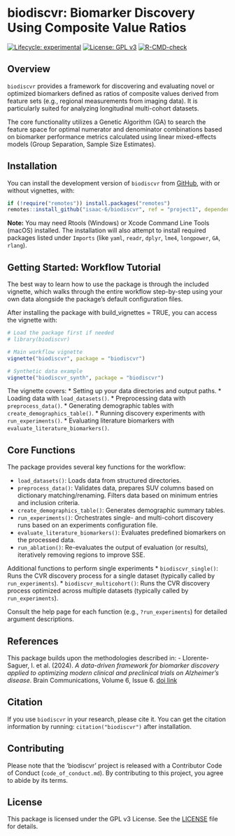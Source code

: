 
# biodiscvr: Biomarker Discovery Using Composite Value Ratios

<!-- badges: start -->

[![Lifecycle:
experimental](https://img.shields.io/badge/lifecycle-experimental-orange.svg)](https://lifecycle.r-lib.org/articles/stages.html#experimental)
[![License: GPL
v3](https://img.shields.io/badge/License-GPLv3-blue.svg)](https://www.gnu.org/licenses/gpl-3.0)
[![R-CMD-check](https://github.com/isaac-6/biodiscvr/actions/workflows/R-CMD-check.yaml/badge.svg)](https://github.com/isaac-6/biodiscvr/actions/workflows/R-CMD-check.yaml)
<!-- badges: end -->

## Overview

`biodiscvr` provides a framework for discovering and evaluating novel or
optimized biomarkers defined as ratios of composite values derived from
feature sets (e.g., regional measurements from imaging data). It is
particularly suited for analyzing longitudinal multi-cohort datasets.

The core functionality utilizes a Genetic Algorithm (GA) to search the
feature space for optimal numerator and denominator combinations based
on biomarker performance metrics calculated using linear mixed-effects
models (Group Separation, Sample Size Estimates).

## Installation

You can install the development version of `biodiscvr` from
[GitHub](https://github.com/isaac-6/biodiscvr), with or without
vignettes, with:

``` r
if (!require("remotes")) install.packages("remotes")
remotes::install_github("isaac-6/biodiscvr", ref = "project1", dependencies = TRUE, build_vignettes = TRUE)
```

**Note:** You may need Rtools (Windows) or Xcode Command Line Tools
(macOS) installed. The installation will also attempt to install
required packages listed under `Imports` (like `yaml`, `readr`, `dplyr`,
`lme4`, `longpower`, `GA`, `rlang`).

## Getting Started: Workflow Tutorial

The best way to learn how to use the package is through the included
vignette, which walks through the entire workflow step-by-step using
your own data alongside the package’s default configuration files.

After installing the package with build_vignettes = TRUE, you can access
the vignette with:

``` r
# Load the package first if needed
# library(biodiscvr)

# Main workflow vignette
vignette("biodiscvr", package = "biodiscvr")

# Synthetic data example
vignette("biodiscvr_synth", package = "biodiscvr")
```

The vignette covers: \* Setting up your data directories and output
paths. \* Loading data with `load_datasets()`. \* Preprocessing data
with `preprocess_data()`. \* Generating demographic tables with
`create_demographics_table()`. \* Running discovery experiments with
`run_experiments()`. \* Evaluating literature biomarkers with
`evaluate_literature_biomarkers()`.

## Core Functions

The package provides several key functions for the workflow:

- `load_datasets()`: Loads data from structured directories.
- `preprocess_data()`: Validates data, prepares SUV columns based on
  dictionary matching/renaming. Filters data based on minimum entries
  and inclusion criteria.
- `create_demographics_table()`: Generates demographic summary tables.
- `run_experiments()`: Orchestrates single- and multi-cohort discovery
  runs based on an experiments configuration file.
- `evaluate_literature_biomarkers()`: Evaluates predefined biomarkers on
  the processed data.
- `run_ablation()`: Re-evaluates the output of evaluation (or results),
  iteratively removing regions to improve SSE.

Additional functions to perform single experiments \*
`biodiscvr_single()`: Runs the CVR discovery process for a single
dataset (typically called by `run_experiments`). \*
`biodiscvr_multicohort()`: Runs the CVR discovery process optimized
across multiple datasets (typically called by `run_experiments`).

Consult the help page for each function (e.g., `?run_experiments`) for
detailed argument descriptions.

## References

This package builds upon the methodologies described in: -
Llorente-Saguer, I. et al. (2024). *A data-driven framework for
biomarker discovery applied to optimizing modern clinical and
preclinical trials on Alzheimer’s disease*. Brain Communications, Volume
6, Issue 6. [doi link](https://doi.org/10.1093/braincomms/fcae438)

## Citation

If you use `biodiscvr` in your research, please cite it. You can get the
citation information by running: `citation("biodiscvr")` after
installation.

## Contributing

Please note that the ‘biodiscvr’ project is released with a Contributor
Code of Conduct (`code_of_conduct.md`). By contributing to this project,
you agree to abide by its terms.

## License

This package is licensed under the GPL v3 License. See the
[LICENSE](LICENSE.md) file for details.

